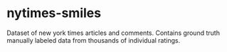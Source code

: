 nytimes-smiles
==============

Dataset of new york times articles and comments.  Contains ground truth manually labeled data from thousands of individual ratings.